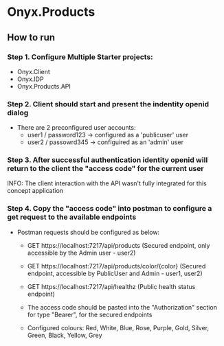 # Onyx.Products

## How to run

### Step 1. Configure Multiple Starter projects: 
- Onyx.Client
- Onyx.IDP
- Onyx.Products.API

### Step 2. Client should start and present the indentity openid dialog
- There are 2 preconfigured user accounts:
	- user1 / password123 -> configured as a 'publicuser' user
	- user2 / passowrd345 -> configuired as an 'admin' user
	
### Step 3. After successful authentication identity openid will return to the client the "access code" for the current user
INFO: The client interaction with the API wasn't fully integrated for this concept application

### Step 4. Copy the "access code" into postman to configure a get request to the available endpoints
- Postman requests should be configured as below:
	- GET https://localhost:7217/api/products					(Secured endpoint, only accessible by the Admin user - user2)
	- GET https://localhost:7217/api/products/color/{color}		(Secured endpoint, accessible by PublicUser and Admin - user1, user2)
	- GET https://localhost:7217/api/healthz					(Public health status endpoint)
	
	- The access code should be pasted into the "Authorization" section for type "Bearer", for the secured endpoints
	- Configured colours: 
		Red,
		White,
		Blue,
		Rose,
		Purple,
		Gold,
		Silver,
		Green,
		Black,
        Yellow,
        Grey


